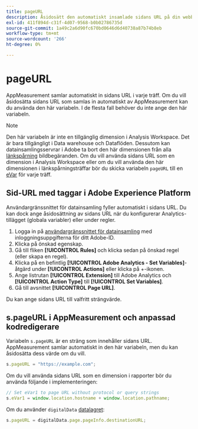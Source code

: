 ```yaml
---
title: pageURL
description: Åsidosätt den automatiskt insamlade sidans URL på din webbplats.
exl-id: 411f894d-c31f-4d07-9568-b0b02786735d
source-git-commit: 1a49c2a6d90fc670bd0646d6d40738a87b74b8eb
workflow-type: tm+mt
source-wordcount: '266'
ht-degree: 0%

---
```


# pageURL

AppMeasurement samlar automatiskt in sidans URL i varje träff. Om du vill åsidosätta sidans URL som samlas in automatiskt av AppMeasurement kan du använda den här variabeln. I de flesta fall behöver du inte ange den här variabeln.

>[!NOTE]
>
>Den här variabeln är inte en tillgänglig dimension i Analysis Workspace. Det är bara tillgängligt i Data warehouse och Dataflöden. Dessutom kan datainsamlingsservrar i Adobe ta bort den här dimensionen från alla [länkspårning](/help/implement/vars/functions/tl-method.md) bildbegäranden. Om du vill använda sidans URL som en dimension i Analysis Workspace eller om du vill använda den här dimensionen i länkspårningsträffar bör du skicka variabeln `pageURL` till en [eVar](evar.md) för varje träff.

## Sid-URL med taggar i Adobe Experience Platform

Användargränssnittet för datainsamling fyller automatiskt i sidans URL. Du kan dock ange åsidosättning av sidans URL när du konfigurerar Analytics-tillägget (globala variabler) eller under regler.

1. Logga in på [användargränssnittet för datainsamling](https://experience.adobe.com/data-collection) med inloggningsuppgifterna för ditt Adobe-ID.
2. Klicka på önskad egenskap.
3. Gå till fliken **[!UICONTROL Rules]** och klicka sedan på önskad regel (eller skapa en regel).
4. Klicka på en befintlig **[!UICONTROL Adobe Analytics - Set Variables]**-åtgärd under **[!UICONTROL Actions]** eller klicka på +-ikonen.
5. Ange listrutan **[!UICONTROL Extension]** till Adobe Analytics och **[!UICONTROL Action Type]** till **[!UICONTROL Set Variables]**.
6. Gå till avsnittet **[!UICONTROL Page URL]**.

Du kan ange sidans URL till valfritt strängvärde.

## s.pageURL i AppMeasurement och anpassad kodredigerare

Variabeln `s.pageURL` är en sträng som innehåller sidans URL. AppMeasurement samlar automatiskt in den här variabeln, men du kan åsidosätta dess värde om du vill.

```js
s.pageURL = "https://example.com";
```

Om du vill använda sidans URL som en dimension i rapporter bör du använda följande i implementeringen:

```js
// Set eVar1 to page URL without protocol or query strings
s.eVar1 = window.location.hostname + window.location.pathname;
```

Om du använder `digitalData` [datalagret](../../prepare/data-layer.md):

```js
s.pageURL = digitalData.page.pageInfo.destinationURL;
```
